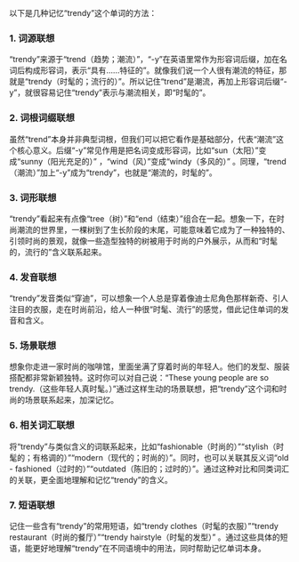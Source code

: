 以下是几种记忆“trendy”这个单词的方法：

### 1. 词源联想
“trendy”来源于“trend（趋势；潮流）”，“-y”在英语里常作为形容词后缀，加在名词后构成形容词，表示“具有……特征的”。就像我们说一个人很有潮流的特征，那就是“trendy（时髦的；流行的）”。所以记住“trend”是潮流，再加上形容词后缀“-y”，就很容易记住“trendy”表示与潮流相关，即“时髦的”。

### 2. 词根词缀联想
虽然“trend”本身并非典型词根，但我们可以把它看作是基础部分，代表“潮流”这个核心意义。后缀“-y”常见作用是把名词变成形容词，比如“sun（太阳）”变成“sunny（阳光充足的）” ，“wind（风）”变成“windy（多风的）” 。同理，“trend（潮流）”加上“-y”成为“trendy”，也就是“潮流的，时髦的”。

### 3. 词形联想
“trendy”看起来有点像“tree（树）”和“end（结束）”组合在一起。想象一下，在时尚潮流的世界里，一棵树到了生长阶段的末尾，可能意味着它成为了一种独特的、引领时尚的景观，就像一些造型独特的树被用于时尚的户外展示，从而和“时髦的，流行的”含义联系起来。

### 4. 发音联想
“trendy”发音类似“穿迪”，可以想象一个人总是穿着像迪士尼角色那样新奇、引人注目的衣服，走在时尚前沿，给人一种很“时髦、流行”的感觉，借此记住单词的发音和含义。

### 5. 场景联想
想象你走进一家时尚的咖啡馆，里面坐满了穿着时尚的年轻人。他们的发型、服装搭配都非常新颖独特。这时你可以对自己说：“These young people are so trendy.（这些年轻人真时髦。）”通过这样生动的场景联想，把“trendy”这个词和时尚的场景联系起来，加深记忆。

### 6. 相关词汇联想
将“trendy”与类似含义的词联系起来，比如“fashionable（时尚的）”“stylish（时髦的；有格调的）”“modern（现代的；时尚的）”。同时，也可以关联其反义词“old - fashioned（过时的）”“outdated（陈旧的；过时的）”。通过这种对比和同类词汇的关联，更全面地理解和记忆“trendy”的含义。

### 7. 短语联想
记住一些含有“trendy”的常用短语，如“trendy clothes（时髦的衣服）”“trendy restaurant（时尚的餐厅）”“trendy hairstyle（时髦的发型）” 。通过这些具体的短语，能更好地理解“trendy”在不同语境中的用法，同时帮助记忆单词本身。 
